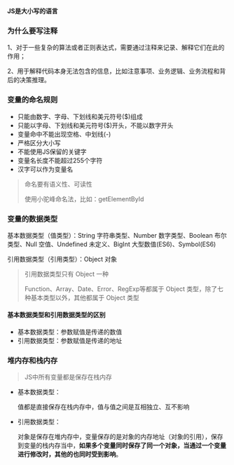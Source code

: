 **JS是大小写的语言**

### 为什么要写注释

1、对于一些复杂的算法或者正则表达式，需要通过注释来记录、解释它们在此的作用；

2、用于解释代码本身无法包含的信息，比如注意事项、业务逻辑、业务流程和背后的决策推理。

### 变量的命名规则

* 只能由数字、字母、下划线和美元符号($)组成
* 只能以字母、下划线和美元符号($)开头，不能以数字开头
* 变量命中不能出现空格、中划线(-)
* 严格区分大小写
* 不能使用JS保留的关键字
* 变量名长度不能超过255个字符
* 汉字可以作为变量名

> 命名要有语义性、可读性
>
> 使用小驼峰命名法，比如：getElementById

### 变量的数据类型

基本数据类型（值类型）：String 字符串类型、Number 数字类型、Boolean 布尔类型、Null 空值、Undefined 未定义、BigInt 大型数值(ES6)、Symbol(ES6)

引用数据类型（引用类型）：Object 对象

> 引用数据类型只有 Object 一种
>
> Function、Array、Date、Error、RegExp等都属于 Object 类型，除了七种基本类型以外，其他都属于 Object 类型

#### 基本数据类型和引用数据类型的区别

* 基本数据类型：参数赋值是传递的数值
* 引用数据类型：参数赋值是传递的地址

### 堆内存和栈内存

> JS中所有变量都是保存在栈内存

* 基本数据类型：

  值都是直接保存在栈内存中，值与值之间是互相独立、互不影响

* 引用数据类型：

  对象是保存在堆内存中，变量保存的是对象的内存地址（对象的引用），保存到变量的栈内存当中，**如果多个变量同时保存了同一个对象，当通过一个变量进行修改时，其他的也同时受到影响**。


